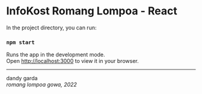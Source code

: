 # InfoKost Romang Lompoa - React

In the project directory, you can run:

### `npm start`

Runs the app in the development mode.\
Open [http://localhost:3000](http://localhost:3000) to view it in your browser.

---

dandy garda<br>
<i>romang lompoa gowa, 2022</i>